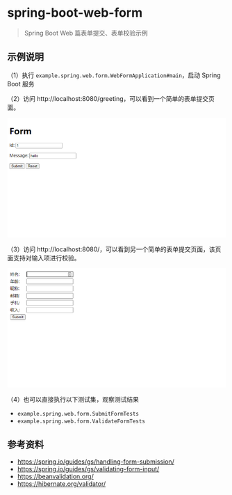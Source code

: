 # spring-boot-web-form

> Spring Boot Web 篇表单提交、表单校验示例

## 示例说明

（1）执行 `example.spring.web.form.WebFormApplication#main`，启动 Spring Boot 服务

（2）访问 http://localhost:8080/greeting，可以看到一个简单的表单提交页面。

![](https://raw.githubusercontent.com/dunwu/images/master/snap/20221010120631.png)

（3）访问 http://localhost:8080/，可以看到另一个简单的表单提交页面，该页面支持对输入项进行校验。

![](https://raw.githubusercontent.com/dunwu/images/master/snap/20221010120831.png)

（4）也可以直接执行以下测试集，观察测试结果

- `example.spring.web.form.SubmitFormTests`
- `example.spring.web.form.ValidateFormTests`

## 参考资料

- https://spring.io/guides/gs/handling-form-submission/
- https://spring.io/guides/gs/validating-form-input/
- https://beanvalidation.org/
- https://hibernate.org/validator/
